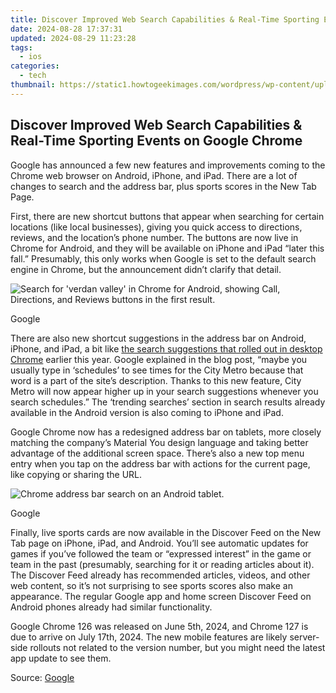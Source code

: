 ```yaml
---
title: Discover Improved Web Search Capabilities & Real-Time Sporting Events on Google Chrome
date: 2024-08-28 17:37:31
updated: 2024-08-29 11:23:28
tags:
  - ios
categories:
  - tech
thumbnail: https://static1.howtogeekimages.com/wordpress/wp-content/uploads/2024/01/google-chrome-hero.jpg
---
```


## Discover Improved Web Search Capabilities & Real-Time Sporting Events on Google Chrome

Google has announced a few new features and improvements coming to the Chrome web browser on Android, iPhone, and iPad. There are a lot of changes to search and the address bar, plus sports scores in the New Tab Page.

 First, there are new shortcut buttons that appear when searching for certain locations (like local businesses), giving you quick access to directions, reviews, and the location’s phone number. The buttons are now live in Chrome for Android, and they will be available on iPhone and iPad “later this fall.” Presumably, this only works when Google is set to the default search engine in Chrome, but the announcement didn’t clarify that detail.

![Search for 'verdan valley' in Chrome for Android, showing Call, Directions, and Reviews buttons in the first result.](https://static1.howtogeekimages.com/wordpress/wp-content/uploads/2024/06/chrome1.png) 

Google

 There are also new shortcut suggestions in the address bar on Android, iPhone, and iPad, a bit like [the search suggestions that rolled out in desktop Chrome](https://ios-pokemon-go.techidaily.com/in-2024-reasons-why-pokemon-gps-does-not-work-on-apple-iphone-13-pro-max-drfone-by-drfone-virtual-ios/) earlier this year. Google explained in the blog post, “maybe you usually type in ‘schedules’ to see times for the City Metro because that word is a part of the site’s description. Thanks to this new feature, City Metro will now appear higher up in your search suggestions whenever you search schedules.” The ‘trending searches’ section in search results already available in the Android version is also coming to iPhone and iPad.

 Google Chrome now has a redesigned address bar on tablets, more closely matching the company’s Material You design language and taking better advantage of the additional screen space. There’s also a new top menu entry when you tap on the address bar with actions for the current page, like copying or sharing the URL.

![Chrome address bar search on an Android tablet.](https://static1.howtogeekimages.com/wordpress/wp-content/uploads/2024/06/chrome2.png) 

Google

 Finally, live sports cards are now available in the Discover Feed on the New Tab page on iPhone, iPad, and Android. You’ll see automatic updates for games if you’ve followed the team or “expressed interest” in the game or team in the past (presumably, searching for it or reading articles about it). The Discover Feed already has recommended articles, videos, and other web content, so it’s not surprising to see sports scores also make an appearance. The regular Google app and home screen Discover Feed on Android phones already had similar functionality.

 Google Chrome 126 was released on June 5th, 2024, and Chrome 127 is due to arrive on July 17th, 2024\. The new mobile features are likely server-side rollouts not related to the version number, but you might need the latest app update to see them.

 Source: [Google](https://blog.google/products/chrome/chrome-mobile-features-june-2024/)

<ins class="adsbygoogle"
     style="display:block"
     data-ad-format="autorelaxed"
     data-ad-client="ca-pub-7571918770474297"
     data-ad-slot="1223367746"></ins>



<ins class="adsbygoogle"
     style="display:block"
     data-ad-client="ca-pub-7571918770474297"
     data-ad-slot="8358498916"
     data-ad-format="auto"
     data-full-width-responsive="true"></ins>

